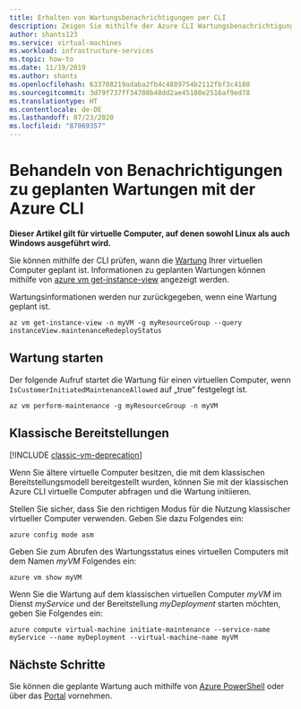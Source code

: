 ```yaml
---
title: Erhalten von Wartungsbenachrichtigungen per CLI
description: Zeigen Sie mithilfe der Azure CLI Wartungsbenachrichtigungen für in Azure ausgeführte virtuelle Computer an, und starten Sie eine Self-Service-Wartung.
author: shants123
ms.service: virtual-machines
ms.workload: infrastructure-services
ms.topic: how-to
ms.date: 11/19/2019
ms.author: shants
ms.openlocfilehash: 633708219adaba2fb4c4889754b2112fbf3c4180
ms.sourcegitcommit: 3d79f737ff34708b48dd2ae45100e2516af9ed78
ms.translationtype: HT
ms.contentlocale: de-DE
ms.lasthandoff: 07/23/2020
ms.locfileid: "87069357"
---
```

# <a name="handling-planned-maintenance-notifications-using-the-azure-cli"></a>Behandeln von Benachrichtigungen zu geplanten Wartungen mit der Azure CLI

**Dieser Artikel gilt für virtuelle Computer, auf denen sowohl Linux als auch Windows ausgeführt wird.**

Sie können mithilfe der CLI prüfen, wann die [Wartung](maintenance-notifications.md) Ihrer virtuellen Computer geplant ist. Informationen zu geplanten Wartungen können mithilfe von [azure vm get-instance-view](/cli/azure/vm?view=azure-cli-latest#az-vm-get-instance-view) angezeigt werden.
 
Wartungsinformationen werden nur zurückgegeben, wenn eine Wartung geplant ist. 

```azurecli-interactive
az vm get-instance-view -n myVM -g myResourceGroup --query instanceView.maintenanceRedeployStatus
```

## <a name="start-maintenance"></a>Wartung starten

Der folgende Aufruf startet die Wartung für einen virtuellen Computer, wenn `IsCustomerInitiatedMaintenanceAllowed` auf „true“ festgelegt ist.

```azurecli-interactive
az vm perform-maintenance -g myResourceGroup -n myVM 
```

## <a name="classic-deployments"></a>Klassische Bereitstellungen

[!INCLUDE [classic-vm-deprecation](../../includes/classic-vm-deprecation.md)]

Wenn Sie ältere virtuelle Computer besitzen, die mit dem klassischen Bereitstellungsmodell bereitgestellt wurden, können Sie mit der klassischen Azure CLI virtuelle Computer abfragen und die Wartung initiieren.

Stellen Sie sicher, dass Sie den richtigen Modus für die Nutzung klassischer virtueller Computer verwenden. Geben Sie dazu Folgendes ein:

```
azure config mode asm
```

Geben Sie zum Abrufen des Wartungsstatus eines virtuellen Computers mit dem Namen *myVM* Folgendes ein:

```
azure vm show myVM 
``` 

Wenn Sie die Wartung auf dem klassischen virtuellen Computer *myVM* im Dienst *myService* und der Bereitstellung *myDeployment* starten möchten, geben Sie Folgendes ein:

```
azure compute virtual-machine initiate-maintenance --service-name myService --name myDeployment --virtual-machine-name myVM
```

## <a name="next-steps"></a>Nächste Schritte

Sie können die geplante Wartung auch mithilfe von [Azure PowerShell](maintenance-notifications-powershell.md) oder über das [Portal](maintenance-notifications-portal.md) vornehmen.
